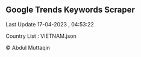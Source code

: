 

## Google Trends Keywords Scraper 
 
Last Update 17-04-2023 , 04:53:22

Country List :
VIETNAM.json



© Abdul Muttaqin 
